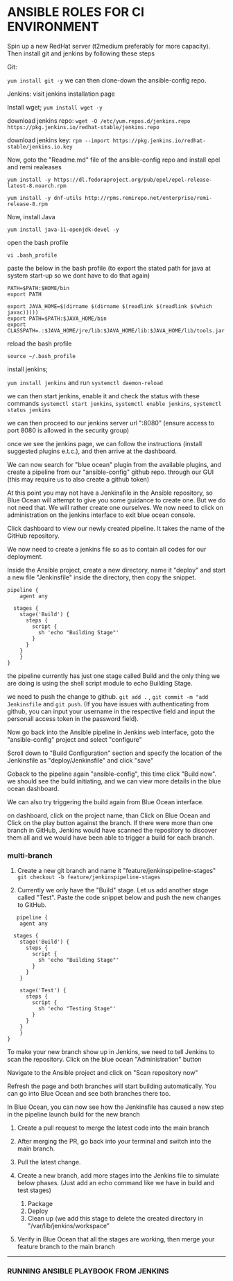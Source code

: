 # ANSIBLE ROLES FOR CI ENVIRONMENT

Spin up a new RedHat server (t2medium preferably for more capacity). Then install git and jenkins by following these steps

Git:

`yum install git -y` we can then clone-down the ansible-config repo.

Jenkins: visit jenkins installation page

Install wget; `yum install wget -y`

download jenkins repo: `wget -O /etc/yum.repos.d/jenkins.repo https://pkg.jenkins.io/redhat-stable/jenkins.repo`

download jenkins key: `rpm --import https://pkg.jenkins.io/redhat-stable/jenkins.io.key`

Now, goto the "Readme.md" file of the ansible-config repo and install epel and remi realeases

`yum install -y https://dl.fedoraproject.org/pub/epel/epel-release-latest-8.noarch.rpm`

`yum install -y dnf-utils http://rpms.remirepo.net/enterprise/remi-release-8.rpm`

Now, install Java

`yum install java-11-openjdk-devel -y`

open the bash profile

`vi .bash_profile`

paste the below in the bash profile (to export the stated path for java at system start-up so we dont have to do that again)

```
PATH=$PATH:$HOME/bin
export PATH

export JAVA_HOME=$(dirname $(dirname $(readlink $(readlink $(which javac)))))
export PATH=$PATH:$JAVA_HOME/bin
export CLASSPATH=.:$JAVA_HOME/jre/lib:$JAVA_HOME/lib:$JAVA_HOME/lib/tools.jar
```

reload the bash profile

`source ~/.bash_profile`

install jenkins;

`yum install jenkins` and run `systemctl daemon-reload`

we can then start jenkins, enable it and check the status with these commands `systemctl start jenkins`, `systemctl enable jenkins`, `systemctl status jenkins`

we can then proceed to our jenkins server url "<publicIpAddress>:8080" (ensure access to port 8080 is allowed in the security group)

once we see the jenkins page, we can follow the instructions (install suggested plugins e.t.c.), and then arrive at the dashboard.

We can now search for "blue ocean" plugin from the available plugins, and create a pipeline from our "ansible-config" github repo. through our GUI (this may require us to also create a github token)

At this point you may not have a Jenkinsfile in the Ansible repository, so Blue Ocean will attempt to give you some guidance to create one. But we do not need that. We will rather create one ourselves. We now need to click on administration on the jenkins interface to exit blue ocean console.
  
Click dashboard to view our newly created pipeline. It takes the name of the GitHub repository.

We now need to create a jenkins file so as to contain all codes for our deployment.
  
Inside the Ansible project, create a new directory, name it "deploy" and start a new file "Jenkinsfile" inside the directory, then copy the snippet.
  
```
pipeline {
    agent any

  stages {
    stage('Build') {
      steps {
        script {
          sh 'echo "Building Stage"'
        }
      }
    }
    }
}
```
  
the pipeline currently has just one stage called Build and the only thing we are doing is using the shell script module to echo Building Stage.
 
we need to push the change to github. `git add .` , `git commit -m "add Jenkinsfile` and `git push`. (If you have issues with authenticating from github, you can input your username in the respective field and input the personall access token in the password field).

Now go back into the Ansible pipeline in Jenkins web interface, goto the "ansible-config" project and select "configure" 

Scroll down to "Build Configuration" section and specify the location of the Jenkinsfile as "deploy/Jenkinsfile" and click "save"
  
Goback to the pipeline again "ansible-config", this time click "Build now". we should see the build initiating, and we can view more details in the blue ocean dashboard.
  
We can also try triggering the build again from Blue Ocean interface.
  
on dashboard, click on the project name, than Click on Blue Ocean and Click on the play button against the branch. If there were more than one branch in GitHub, Jenkins would have scanned the repository to discover them all and we would have been able to trigger a build for each branch.
  
### multi-branch
  
1. Create a new git branch and name it "feature/jenkinspipeline-stages" `git checkout -b feature/jenkinspipeline-stages`
  
2. Currently we only have the "Build" stage. Let us add another stage called "Test". Paste the code snippet below and push the new changes to GitHub.
  
```
   pipeline {
    agent any

  stages {
    stage('Build') {
      steps {
        script {
          sh 'echo "Building Stage"'
        }
      }
    }

    stage('Test') {
      steps {
        script {
          sh 'echo "Testing Stage"'
        }
      }
    }
    }
}
```

To make your new branch show up in Jenkins, we need to tell Jenkins to scan the repository. Click on the blue ocean "Administration" button 
  
  
Navigate to the Ansible project and click on "Scan repository now"
  
  
Refresh the page and both branches will start building automatically. You can go into Blue Ocean and see both branches there too.

  
In Blue Ocean, you can now see how the Jenkinsfile has caused a new step in the pipeline launch build for the new branch

1. Create a pull request to merge the latest code into the main branch
2. After merging the PR, go back into your terminal and switch into the main branch.
3. Pull the latest change.
4. Create a new branch, add more stages into the Jenkins file to simulate below phases. (Just add an echo command like we have in build and test stages)
   1. Package 
   2. Deploy 
   3. Clean up (we add this stage to delete the created directory in "/var/lib/jenkins/workspace"

5. Verify in Blue Ocean that all the stages are working, then merge your feature branch to the main branch
  
 ________________________________________________________________________________________________________________________________ 
  
 ### RUNNING ANSIBLE PLAYBOOK FROM JENKINS
  

  
  
  
  
  
  
  
  
  
  
  
  
  
  
  
  
  
  
  
  
  
  
  
  
  
  
  
  
  
  
  
  
  
  
  
  
  
  
  
  
  
  
  





